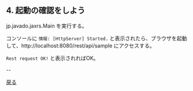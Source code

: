 
## 4. 起動の確認をしよう

jp.javado.jaxrs.Main を実行する。

コンソールに `情報: [HttpServer] Started.` と表示されたら、ブラウザを起動して、http://localhost:8080/rest/api/sample にアクセスする。

`Rest request OK!` と表示されればOK。


--

[戻る](../README.md)

